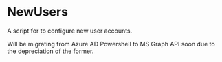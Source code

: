 # NewUsers
A script for to configure new user accounts.

Will be migrating from Azure AD Powershell to MS Graph API soon due to the depreciation of the former.
